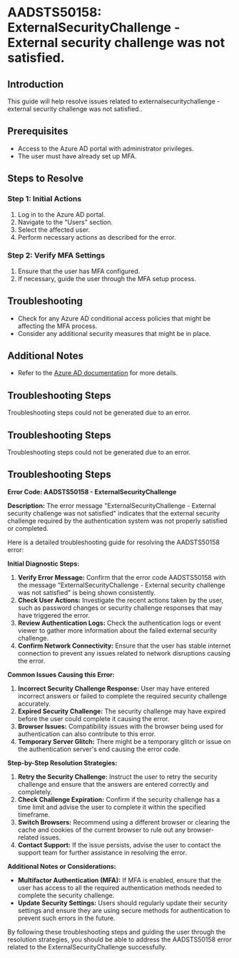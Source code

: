 # AADSTS50158: ExternalSecurityChallenge - External security challenge was not satisfied.

## Introduction
This guide will help resolve issues related to externalsecuritychallenge - external security challenge was not satisfied..

## Prerequisites
- Access to the Azure AD portal with administrator privileges.
- The user must have already set up MFA.

## Steps to Resolve

### Step 1: Initial Actions
1. Log in to the Azure AD portal.
2. Navigate to the "Users" section.
3. Select the affected user.
4. Perform necessary actions as described for the error.

### Step 2: Verify MFA Settings
1. Ensure that the user has MFA configured.
2. If necessary, guide the user through the MFA setup process.

## Troubleshooting
- Check for any Azure AD conditional access policies that might be affecting the MFA process.
- Consider any additional security measures that might be in place.

## Additional Notes
- Refer to the [Azure AD documentation](https://learn.microsoft.com/en-us/azure/active-directory/) for more details.


## Troubleshooting Steps
Troubleshooting steps could not be generated due to an error.

## Troubleshooting Steps
Troubleshooting steps could not be generated due to an error.

## Troubleshooting Steps
**Error Code: AADSTS50158 - ExternalSecurityChallenge**

**Description:** The error message "ExternalSecurityChallenge - External security challenge was not satisfied" indicates that the external security challenge required by the authentication system was not properly satisfied or completed.

Here is a detailed troubleshooting guide for resolving the AADSTS50158 error:

**Initial Diagnostic Steps:**
1. **Verify Error Message:** Confirm that the error code AADSTS50158 with the message "ExternalSecurityChallenge - External security challenge was not satisfied" is being shown consistently.
2. **Check User Actions:** Investigate the recent actions taken by the user, such as password changes or security challenge responses that may have triggered the error.
3. **Review Authentication Logs:** Check the authentication logs or event viewer to gather more information about the failed external security challenge.
4. **Confirm Network Connectivity:** Ensure that the user has stable internet connection to prevent any issues related to network disruptions causing the error.

**Common Issues Causing this Error:**
1. **Incorrect Security Challenge Response:** User may have entered incorrect answers or failed to complete the required security challenge accurately.
2. **Expired Security Challenge:** The security challenge may have expired before the user could complete it causing the error.
3. **Browser Issues:** Compatibility issues with the browser being used for authentication can also contribute to this error.
4. **Temporary Server Glitch:** There might be a temporary glitch or issue on the authentication server's end causing the error code.

**Step-by-Step Resolution Strategies:**
1. **Retry the Security Challenge:** Instruct the user to retry the security challenge and ensure that the answers are entered correctly and completely.
2. **Check Challenge Expiration:** Confirm if the security challenge has a time limit and advise the user to complete it within the specified timeframe.
3. **Switch Browsers:** Recommend using a different browser or clearing the cache and cookies of the current browser to rule out any browser-related issues.
4. **Contact Support:** If the issue persists, advise the user to contact the support team for further assistance in resolving the error.

**Additional Notes or Considerations:**
- **Multifactor Authentication (MFA):** If MFA is enabled, ensure that the user has access to all the required authentication methods needed to complete the security challenge.
- **Update Security Settings:** Users should regularly update their security settings and ensure they are using secure methods for authentication to prevent such errors in the future.

By following these troubleshooting steps and guiding the user through the resolution strategies, you should be able to address the AADSTS50158 error related to the ExternalSecurityChallenge successfully.